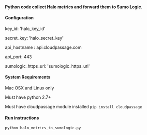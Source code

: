 #### Python code collect Halo metrics and forward them to Sumo Logic.


#### Configuration

key_id: 'halo_key_id'

secret_key: 'halo_secret_key'

api_hostname : api.cloudpassage.com

api_port: 443

sumologic_https_url: 'sumologic_https_url'

#### System Requirements

Mac OSX and Linux only

Must have python 2.7+

Must have cloudpassage module installed
`pip install cloudpassage`

#### Run instructions

`python halo_metrics_to_sumologic.py`
